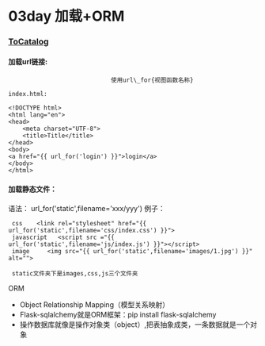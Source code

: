 # 03day 加载+ORM

### [ToCatalog](../README.md)

#### 加载url链接:

                                 使用url\_for{视图函数名称}

```text
index.html:

<!DOCTYPE html>
<html lang="en">
<head>
    <meta charset="UTF-8">
    <title>Title</title>
</head>
<body>
<a href="{{ url_for('login') }}">login</a>
</body>
</html>
```

#### 加载静态文件：

语法： url\_for\('static',filename='xxx/yyy'\) 例子：

```text
 css    <link rel="stylesheet" href="{{ url_for('static',filename='css/index.css') }}">
 javascript   <script src ="{{ url_for('static',filename='js/index.js') }}"></script>
 image     <img src="{{ url_for('static',filename='images/1.jpg') }}" alt="">
 
 static文件夹下是images,css,js三个文件夹
```

ORM

* Object Relationship Mapping（模型关系映射） 
* Flask-sqlalchemy就是ORM框架：pip install flask-sqlalchemy 
* 操作数据库就像是操作对象类（object）,把表抽象成类，一条数据就是一个对象

